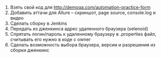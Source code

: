 1. Взять свой код для http://demoqa.com/automation-practice-form
2. Добавить аттачи для Allure – скриншот, page source, console.log и видео
3. Cделать сборку в Jenkins
4. Передать из дженкинса адрес удаленного браузера (selenoid)
5. Спрятать логин/пароль к удаленному браузеру в .properties файл, считывать его нужно в коде с owner
6. Сделать возможность выбора браузера, версии и разрешения из сборки дженкинс 

